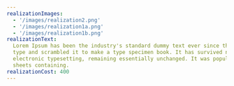 ```yaml
---
realizationImages:
  - '/images/realization2.png'
  - '/images/realization1a.png'
  - '/images/realization1b.png'
realizationText:
  Lorem Ipsum has been the industry's standard dummy text ever since the 1500s, when an unknown printer took a galley of
  type and scrambled it to make a type specimen book. It has survived not only five centuries, but also the leap into
  electronic typesetting, remaining essentially unchanged. It was popularised in the 1960s with the release of Letraset
  sheets containing.
realizationCost: 400
---
```

